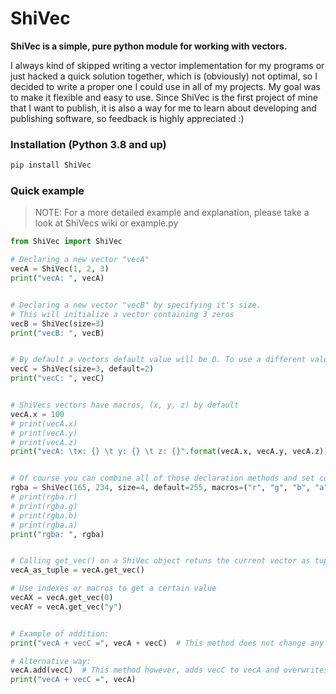 # ShiVec
__ShiVec is a simple, pure python module for working with vectors.__

I always kind of skipped writing a vector implementation for my programs or just hacked a quick solution together, which is (obviously) not optimal, so I decided to 
write a proper one I could use in all of my projects. My goal was to make it flexible and easy to use. Since ShiVec is the first project of mine that I want to 
publish, it is also a way for me to learn about developing and publishing software, so feedback is highly appreciated :)

### Installation (Python 3.8 and up)
```python
pip install ShiVec
```

### Quick example
> NOTE: For a more detailed example and explanation, please take a look at ShiVecs wiki or example.py  

```python
from ShiVec import ShiVec

# Declaring a new vector "vecA"
vecA = ShiVec(1, 2, 3)
print("vecA: ", vecA)


# Declaring a new vector "vecB" by specifying it's size.
# This will initialize a vector containing 3 zeros
vecB = ShiVec(size=3)
print("vecB: ", vecB)


# By default a vectors default value will be 0. To use a different value do the following:
vecC = ShiVec(size=3, default=2)
print("vecC: ", vecC)


# ShiVecs vectors have macros, (x, y, z) by default
vecA.x = 100
# print(vecA.x)
# print(vecA.y)
# print(vecA.z)
print("vecA: \tx: {} \t y: {} \t z: {}".format(vecA.x, vecA.y, vecA.z))


# Of course you can combine all of those declaration methods and set custom macros
rgba = ShiVec(165, 234, size=4, default=255, macros=("r", "g", "b", "a"))
# print(rgba.r)
# print(rgba.g)
# print(rgba.b)
# print(rgba.a)
print("rgba: ", rgba)


# Calling get_vec() on a ShiVec object retuns the current vector as tuple
vecA_as_tuple = vecA.get_vec()

# Use indexes or macros to get a certain value
vecAX = vecA.get_vec(0)
vecAY = vecA.get_vec("y")


# Example of addition:
print("vecA + vecC =", vecA + vecC)  # This method does not change any of the vectors involved, it just returns the sum

# Alternative way:
vecA.add(vecC)  # This method however, adds vecC to vecA and overwrites vecAs contents with the sum
print("vecA + vecC =", vecA)
```

